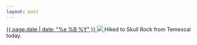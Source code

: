 ```yaml
---
layout: post
---
```


<p>
  <a href="/389">
    <time>{{ page.date | date: "%e %B %Y" }}</time>
    <img src="https://s3.amazonaws.com/life.aaronjgreenberg.com/389.jpg">
  </a>
  Hiked to Skull Rock from Temescal today.
</p>

